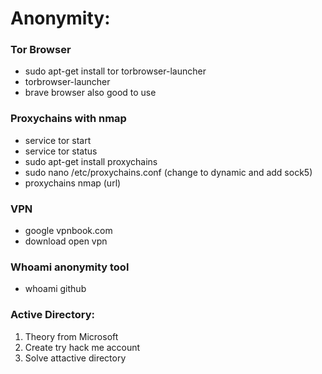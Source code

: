 # Anonymity:

### Tor Browser

- sudo apt-get install tor torbrowser-launcher
- torbrowser-launcher
- brave browser also good to use

### Proxychains with nmap

- service tor start
- service tor status
- sudo apt-get install proxychains
- sudo nano /etc/proxychains.conf (change to dynamic and add sock5)
- proxychains nmap (url)

### VPN

- google vpnbook.com
- download open vpn

### Whoami anonymity tool

- whoami github

### Active Directory:

1. Theory from Microsoft
2. Create try hack me account
3. Solve attactive directory
